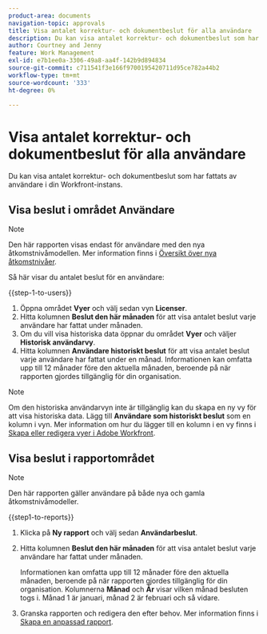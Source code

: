 ```yaml
---
product-area: documents
navigation-topic: approvals
title: Visa antalet korrektur- och dokumentbeslut för alla användare
description: Du kan visa antalet korrektur- och dokumentbeslut som har fattats av användare i din Workfront-instans.
author: Courtney and Jenny
feature: Work Management
exl-id: e7b1ee0a-3306-49a8-aa4f-142b9d894834
source-git-commit: c711541f3e166f9700195420711d95ce782a44b2
workflow-type: tm+mt
source-wordcount: '333'
ht-degree: 0%

---
```



# Visa antalet korrektur- och dokumentbeslut för alla användare

Du kan visa antalet korrektur- och dokumentbeslut som har fattats av användare i din Workfront-instans.

## Visa beslut i området Användare

>[!NOTE]
>
>Den här rapporten visas endast för användare med den nya åtkomstnivåmodellen. Mer information finns i [Översikt över nya åtkomstnivåer](/help/quicksilver/administration-and-setup/add-users/how-access-levels-work/access-level-overview.md).

Så här visar du antalet beslut för en användare:

{{step-1-to-users}}

1. Öppna området **Vyer** och välj sedan vyn **Licenser**.
1. Hitta kolumnen **Beslut den här månaden** för att visa antalet beslut varje användare har fattat under månaden.
1. Om du vill visa historiska data öppnar du området **Vyer** och väljer **Historisk användarvy**.
1. Hitta kolumnen **Användare historiskt beslut** för att visa antalet beslut varje användare har fattat under en månad. Informationen kan omfatta upp till 12 månader före den aktuella månaden, beroende på när rapporten gjordes tillgänglig för din organisation.

>[!NOTE]
>
>Om den historiska användarvyn inte är tillgänglig kan du skapa en ny vy för att visa historiska data. Lägg till **Användare som historiskt beslut** som en kolumn i vyn. Mer information om hur du lägger till en kolumn i en vy finns i [Skapa eller redigera vyer i Adobe Workfront](/help/quicksilver/reports-and-dashboards/reports/reporting-elements/create-edit-views.md).


## Visa beslut i rapportområdet

>[!NOTE]
>
>Den här rapporten gäller användare på både nya och gamla åtkomstnivåmodeller.

{{step1-to-reports}}

1. Klicka på **Ny rapport** och välj sedan **Användarbeslut**.
1. Hitta kolumnen **Beslut den här månaden** för att visa antalet beslut varje användare har fattat under månaden.

   Informationen kan omfatta upp till 12 månader före den aktuella månaden, beroende på när rapporten gjordes tillgänglig för din organisation. Kolumnerna **Månad** och **År** visar vilken månad besluten togs i. Månad 1 är januari, månad 2 är februari och så vidare.

1. Granska rapporten och redigera den efter behov. Mer information finns i [Skapa en anpassad rapport](/help/quicksilver/reports-and-dashboards/reports/creating-and-managing-reports/create-custom-report.md).

